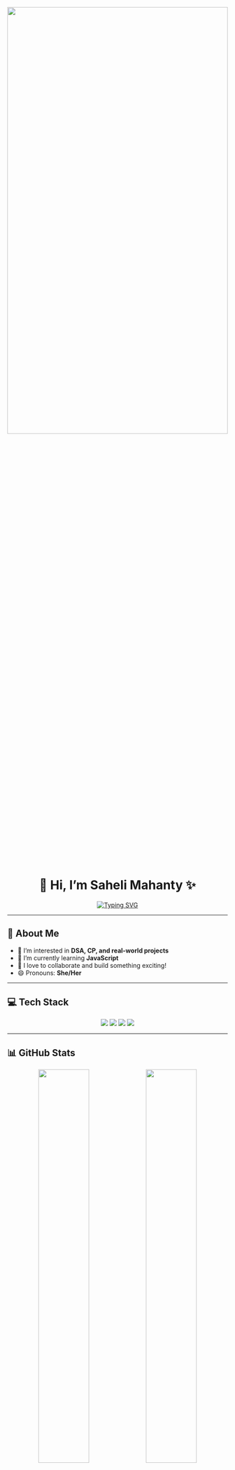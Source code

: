 <!-- Banner Image -->
<p align="center">
  <img src="https://images8.alphacoders.com/138/1380473.png" width="100%" height="50%"/>
</p>

<h1 align="center">👋 Hi, I’m Saheli Mahanty ✨</h1>

<p align="center">
  <a href="https://github.com/sahelimahanty">
    <img src="https://readme-typing-svg.demolab.com?font=Fira+Code&size=25&pause=1000&color=F7941E&center=true&vCenter=true&width=500&lines=DSA+Enthusiast;Competitive+Programmer;Real+World+Project+Builder;Always+Learning+New+Things" alt="Typing SVG" />
  </a>
</p>

---

## 🚀 About Me
- 👀 I’m interested in **DSA, CP, and real-world projects**
- 🌱 I’m currently learning **JavaScript**
- 💬 I love to collaborate and build something exciting!
- 😄 Pronouns: **She/Her**

---

## 💻 Tech Stack
<p align="center">
  <img src="https://img.shields.io/badge/C++-00599C?style=for-the-badge&logo=cplusplus&logoColor=white" />
  <img src="https://img.shields.io/badge/JavaScript-F7DF1E?style=for-the-badge&logo=javascript&logoColor=black" />
  <img src="https://img.shields.io/badge/MySQL-005C84?style=for-the-badge&logo=mysql&logoColor=white" />
  <img src="https://img.shields.io/badge/Git-F05032?style=for-the-badge&logo=git&logoColor=white" />
</p>

---

## 📊 GitHub Stats
<p align="center">
  <img src="https://github-readme-stats.vercel.app/api?username=sahelimahanty&show_icons=true&theme=tokyonight" width="48%" />
  <img src="https://github-readme-streak-stats.herokuapp.com?user=sahelimahanty&theme=tokyonight" width="48%" />
</p>

---

## 📫 Connect with Me
<p align="center">
  <a href="https://www.linkedin.com/in/saheli-mahanty-a2216330b/" target="_blank">
    <img src="https://img.shields.io/badge/LinkedIn-0A66C2?style=for-the-badge&logo=linkedin&logoColor=white" />
  </a>
  <a href="mailto:sahelimahanty25@gmail.com" target="_blank">
    <img src="https://img.shields.io/badge/Gmail-D14836?style=for-the-badge&logo=gmail&logoColor=white" />
  </a>
</p>

---

<p align="center">
  <img src="https://visitor-badge.laobi.icu/badge?page_id=sahelimahanty" alt="Visitor Count" />
</p>

